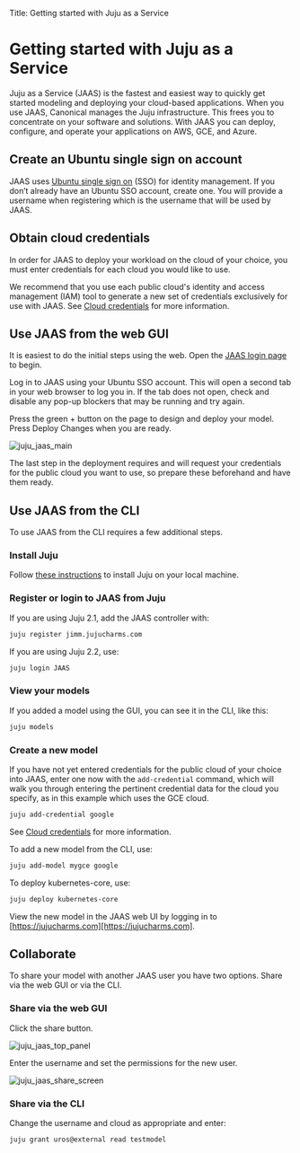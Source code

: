 Title: Getting started with Juju as a Service

# Getting started with Juju as a Service

Juju as a Service (JAAS) is the fastest and easiest way to quickly get started
modeling and deploying your cloud-based applications. When you use JAAS,
Canonical manages the Juju infrastructure. This frees you to concentrate on
your software and solutions. With JAAS you can deploy, configure, and operate
your applications on AWS, GCE, and Azure.

## Create an Ubuntu single sign on account

JAAS uses [Ubuntu single sign on][ubuntuSSO] (SSO) for identity management. If you don’t
already have an Ubuntu SSO account, create one. You will provide a username
when registering which is the username that will be used by JAAS.

## Obtain cloud credentials

In order for JAAS to deploy your workload on the cloud of your choice, you must
enter credentials for each cloud you would like to use.

We recommend that you use each public cloud's identity and access management
(IAM) tool to generate a new set of credentials exclusively for use with JAAS.
See [Cloud credentials][credentials] for more information. 

## Use JAAS from the web GUI

It is easiest to do the initial steps using the web. Open the [JAAS login page][jaaslogin]
to begin.

Log in to JAAS using your Ubuntu SSO account. This will open a second tab in
your web browser to log you in. If the tab does not open, check and disable any
pop-up blockers that may be running and try again.

Press the green + button on the page to design and deploy your model. Press
Deploy Changes when you are ready.

![juju_jaas_main](./media/juju_jaas_main.png)

The last step in the deployment requires and will request your credentials for
the public cloud you want to use, so prepare these beforehand and have them
ready.

## Use JAAS from the CLI

To use JAAS from the CLI requires a few additional steps.

### Install Juju

Follow [these instructions][installjuju] to install Juju on your local machine.

### Register or login to JAAS from Juju

If you are using Juju 2.1, add the JAAS controller with:

```bash
juju register jimm.jujucharms.com
```

If you are using Juju 2.2, use:
	
```bash
juju login JAAS
```

### View your models

If you added a model using the GUI, you can see it in the CLI, like this:

```bash
juju models
```

### Create a new model

If you have not yet entered credentials for the public cloud of your choice
into JAAS, enter one now with the `add-credential` command, which will walk
you through entering the pertinent credential data for the cloud you specify,
as in this example which uses the GCE cloud.

```bash
juju add-credential google
```

See [Cloud credentials][credentials] for more information.

To add a new model from the CLI, use:

```bash
juju add-model mygce google
```

To deploy kubernetes-core, use:

```bash
juju deploy kubernetes-core
```

View the new model in the JAAS web UI by logging in to [https://jujucharms.com][https://jujucharms.com].

## Collaborate

To share your model with another JAAS user you have two options. Share via the
web GUI or via the CLI.

### Share via the web GUI

Click the share button.

![juju_jaas_top_panel](./media/juju_jaas_share_button.png)

Enter the username and set the permissions for the new user.

![juju_jaas_share_screen](./media/juju_jaas_share_button.png)

### Share via the CLI

Change the username and cloud as appropriate and enter:

```bash
juju grant uros@external read testmodel
```

[ubuntuSSO]: https://login.ubuntu.com/ "Ubuntu single sign on"
[credentials]: ./credentials.html
[jaaslogin]: https://jujucharms.com/login "JAAS login page"
[installjuju]: ./getting-started-general.html
